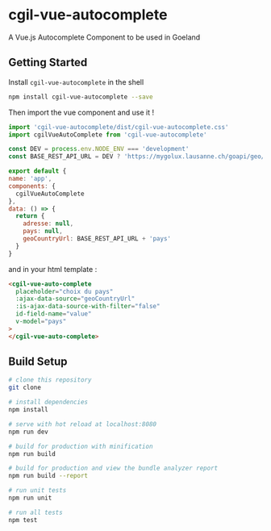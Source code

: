 # cgil-vue-autocomplete
A Vue.js Autocomplete Component to be used in Goeland

## Getting Started

Install `cgil-vue-autocomplete` in the shell

```bash
npm install cgil-vue-autocomplete --save
```

Then import the vue component and use it !

```javascript
import 'cgil-vue-autocomplete/dist/cgil-vue-autocomplete.css'
import cgilVueAutoComplete from 'cgil-vue-autocomplete'

const DEV = process.env.NODE_ENV === 'development'
const BASE_REST_API_URL = DEV ? 'https://mygolux.lausanne.ch/goapi/geo/' : '/goapi/geo/'

export default {
name: 'app',
components: {
  cgilVueAutoComplete
},
data: () => {
  return {
    adresse: null,
    pays: null,    
    geoCountryUrl: BASE_REST_API_URL + 'pays'
  }
}
```

and in your html template :

```html
<cgil-vue-auto-complete
  placeholder="choix du pays"
  :ajax-data-source="geoCountryUrl"
  :is-ajax-data-source-with-filter="false"
  id-field-name="value"
  v-model="pays"
>
</cgil-vue-auto-complete>
```


## Build Setup

``` bash
# clone this repository
git clone 

# install dependencies
npm install

# serve with hot reload at localhost:8080
npm run dev

# build for production with minification
npm run build

# build for production and view the bundle analyzer report
npm run build --report

# run unit tests
npm run unit

# run all tests
npm test
```